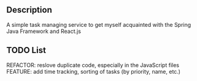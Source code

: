 ## Description

A simple task managing service to get myself acquainted with the Spring Java Framework and React.js

## TODO List

REFACTOR: reslove duplicate code, especially in the JavaScript files
FEATURE: add time tracking, sorting of tasks (by priority, name, etc.)
